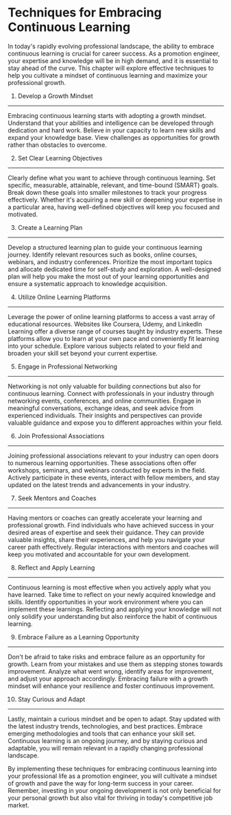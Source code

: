 Techniques for Embracing Continuous Learning
=======================================================

In today's rapidly evolving professional landscape, the ability to embrace continuous learning is crucial for career success. As a promotion engineer, your expertise and knowledge will be in high demand, and it is essential to stay ahead of the curve. This chapter will explore effective techniques to help you cultivate a mindset of continuous learning and maximize your professional growth.

1. Develop a Growth Mindset
---------------------------

Embracing continuous learning starts with adopting a growth mindset. Understand that your abilities and intelligence can be developed through dedication and hard work. Believe in your capacity to learn new skills and expand your knowledge base. View challenges as opportunities for growth rather than obstacles to overcome.

2. Set Clear Learning Objectives
--------------------------------

Clearly define what you want to achieve through continuous learning. Set specific, measurable, attainable, relevant, and time-bound (SMART) goals. Break down these goals into smaller milestones to track your progress effectively. Whether it's acquiring a new skill or deepening your expertise in a particular area, having well-defined objectives will keep you focused and motivated.

3. Create a Learning Plan
-------------------------

Develop a structured learning plan to guide your continuous learning journey. Identify relevant resources such as books, online courses, webinars, and industry conferences. Prioritize the most important topics and allocate dedicated time for self-study and exploration. A well-designed plan will help you make the most out of your learning opportunities and ensure a systematic approach to knowledge acquisition.

4. Utilize Online Learning Platforms
------------------------------------

Leverage the power of online learning platforms to access a vast array of educational resources. Websites like Coursera, Udemy, and LinkedIn Learning offer a diverse range of courses taught by industry experts. These platforms allow you to learn at your own pace and conveniently fit learning into your schedule. Explore various subjects related to your field and broaden your skill set beyond your current expertise.

5. Engage in Professional Networking
------------------------------------

Networking is not only valuable for building connections but also for continuous learning. Connect with professionals in your industry through networking events, conferences, and online communities. Engage in meaningful conversations, exchange ideas, and seek advice from experienced individuals. Their insights and perspectives can provide valuable guidance and expose you to different approaches within your field.

6. Join Professional Associations
---------------------------------

Joining professional associations relevant to your industry can open doors to numerous learning opportunities. These associations often offer workshops, seminars, and webinars conducted by experts in the field. Actively participate in these events, interact with fellow members, and stay updated on the latest trends and advancements in your industry.

7. Seek Mentors and Coaches
---------------------------

Having mentors or coaches can greatly accelerate your learning and professional growth. Find individuals who have achieved success in your desired areas of expertise and seek their guidance. They can provide valuable insights, share their experiences, and help you navigate your career path effectively. Regular interactions with mentors and coaches will keep you motivated and accountable for your own development.

8. Reflect and Apply Learning
-----------------------------

Continuous learning is most effective when you actively apply what you have learned. Take time to reflect on your newly acquired knowledge and skills. Identify opportunities in your work environment where you can implement these learnings. Reflecting and applying your knowledge will not only solidify your understanding but also reinforce the habit of continuous learning.

9. Embrace Failure as a Learning Opportunity
--------------------------------------------

Don't be afraid to take risks and embrace failure as an opportunity for growth. Learn from your mistakes and use them as stepping stones towards improvement. Analyze what went wrong, identify areas for improvement, and adjust your approach accordingly. Embracing failure with a growth mindset will enhance your resilience and foster continuous improvement.

10. Stay Curious and Adapt
--------------------------

Lastly, maintain a curious mindset and be open to adapt. Stay updated with the latest industry trends, technologies, and best practices. Embrace emerging methodologies and tools that can enhance your skill set. Continuous learning is an ongoing journey, and by staying curious and adaptable, you will remain relevant in a rapidly changing professional landscape.

By implementing these techniques for embracing continuous learning into your professional life as a promotion engineer, you will cultivate a mindset of growth and pave the way for long-term success in your career. Remember, investing in your ongoing development is not only beneficial for your personal growth but also vital for thriving in today's competitive job market.
